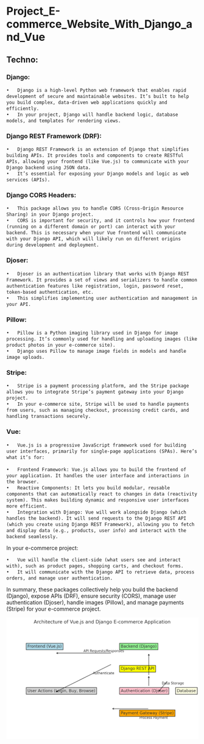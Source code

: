 # Project_E-commerce_Website_With_Django_and_Vue

## Techno:

### Django:

	•	Django is a high-level Python web framework that enables rapid development of secure and maintainable websites. It’s built to help you build complex, data-driven web applications quickly and efficiently.
	•	In your project, Django will handle backend logic, database models, and templates for rendering views.

### Django REST Framework (DRF):
	•	Django REST Framework is an extension of Django that simplifies building APIs. It provides tools and components to create RESTful APIs, allowing your frontend (like Vue.js) to communicate with your Django backend using JSON data.
	•	It’s essential for exposing your Django models and logic as web services (APIs).

### Django CORS Headers:
	•	This package allows you to handle CORS (Cross-Origin Resource Sharing) in your Django project.
	•	CORS is important for security, and it controls how your frontend (running on a different domain or port) can interact with your backend. This is necessary when your Vue frontend will communicate with your Django API, which will likely run on different origins during development and deployment.
### Djoser:
	•	Djoser is an authentication library that works with Django REST Framework. It provides a set of views and serializers to handle common authentication features like registration, login, password reset, token-based authentication, etc.
	•	This simplifies implementing user authentication and management in your API.
### Pillow:
	•	Pillow is a Python imaging library used in Django for image processing. It’s commonly used for handling and uploading images (like product photos in your e-commerce site).
	•	Django uses Pillow to manage image fields in models and handle image uploads.
### Stripe:
	•	Stripe is a payment processing platform, and the Stripe package allows you to integrate Stripe’s payment gateway into your Django project.
	•	In your e-commerce site, Stripe will be used to handle payments from users, such as managing checkout, processing credit cards, and handling transactions securely.

### Vue:

	•	Vue.js is a progressive JavaScript framework used for building user interfaces, primarily for single-page applications (SPAs). Here’s what it’s for:

	•	Frontend Framework: Vue.js allows you to build the frontend of your application. It handles the user interface and interactions in the browser.
	•	Reactive Components: It lets you build modular, reusable components that can automatically react to changes in data (reactivity system). This makes building dynamic and responsive user interfaces more efficient.
	•	Integration with Django: Vue will work alongside Django (which handles the backend). It will send requests to the Django REST API (which you create using Django REST Framework), allowing you to fetch and display data (e.g., products, user info) and interact with the backend seamlessly.

In your e-commerce project:

	•	Vue will handle the client-side (what users see and interact with), such as product pages, shopping carts, and checkout forms.
	•	It will communicate with the Django API to retrieve data, process orders, and manage user authentication.

In summary, these packages collectively help you build the backend (Django), expose APIs (DRF), ensure security (CORS), manage user authentication (Djoser), handle images (Pillow), and manage payments (Stripe) for your e-commerce project.


![alt text](image.png)